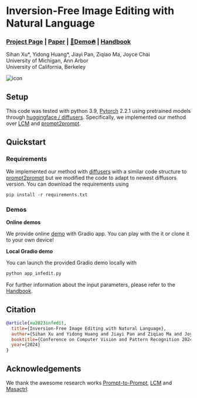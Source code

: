 # Inversion-Free Image Editing with Natural Language


### [Project Page](https://sled-group.github.io/InfEdit/) | [Paper](https://arxiv.org/abs/2312.04965) | [🤗Demo🔥](https://huggingface.co/spaces/sled-umich/InfEdit) | [Handbook](https://github.com/sled-group/InfEdit/tree/website)

Sihan Xu*, Yidong Huang*, Jiayi Pan, Ziqiao Ma, Joyce Chai  
University of Michigan, Ann Arbor  
University of California, Berkeley

![icon](infedit_gif.gif)

## Setup
This code was tested with python 3.9, [Pytorch](https://pytorch.org/) 2.2.1 using pretrained models through [huggingface / diffusers](https://github.com/huggingface/diffusers#readme). Specifically, we implemented our method over [LCM](https://huggingface.co/docs/diffusers/api/pipelines/latent_consistency_models) and [prompt2prompt](https://github.com/google/prompt-to-prompt). 

## Quickstart

### Requirements
We implemented our method with [diffusers](https://github.com/huggingface/diffusers#readme) with a similar code structure to [prompt2prompt](https://github.com/google/prompt-to-prompt) but we modified the code to adapt to newest diffusors version. You can download the requirements using 
```base
pip install -r requirements.txt
```


### Demos




**Online demos**

We provide online [demo](https://huggingface.co/spaces/sled-umich/InfEdit) with Gradio app. You can play with the it or clone it to your own device!

**Local Gradio demo**

You can launch the provided Gradio demo locally with

```bash
python app_infedit.py
```

For further information about the input parameters, please refer to the [Handbook](https://github.com/sled-group/InfEdit/tree/website).

## Citation

```bibtex
@article{xu2023infedit,
  title={Inversion-Free Image Editing with Natural Language}, 
  author={Sihan Xu and Yidong Huang and Jiayi Pan and Ziqiao Ma and Joyce Chai},
  booktitle={Conference on Computer Vision and Pattern Recognition 2024},
  year={2024}
}
```

## Acknowledgements

We thank the awesome research works [Prompt-to-Prompt](https://github.com/google/prompt-to-prompt), [LCM](https://huggingface.co/docs/diffusers/api/pipelines/latent_consistency_models) and [Masactrl](https://github.com/TencentARC/MasaCtrl).
